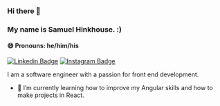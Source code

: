 ### Hi there 👋

### My name is Samuel Hinkhouse. :) 
#### 😄 Pronouns: he/him/his

[![Linkedin Badge](https://img.shields.io/badge/-LinkedIn-0e76a8?style=flat-square&logo=Linkedin&logoColor=white)](https://www.linkedin.com/in/shinkhouse/)
[![Instagram Badge](https://img.shields.io/badge/-Instagram-e4405f?style=flat-square&logo=Instagram&logoColor=white)](https://www.instagram.com/samuel.t.hinkhouse/)

I am a software engineer with a passion for front end development. 
- 🌱 I’m currently learning how to improve my Angular skills and how to make projects in React. 
<!--
**shinkhouse/shinkhouse** is a ✨ _special_ ✨ repository because its `README.md` (this file) appears on your GitHub profile.

Here are some ideas to get you started:

- 🔭 I’m currently working on ...
- 🌱 I’m currently learning ...
- 👯 I’m looking to collaborate on ...
- 🤔 I’m looking for help with ...
- 💬 Ask me about ...
- 📫 How to reach me: ...
- 😄 Pronouns: ...
- ⚡ Fun fact: ...
-->
